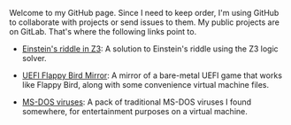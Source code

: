 Welcome to my GitHub page. Since I need to keep order, I'm using GitHub
to collaborate with projects or send issues to them. My public projects
are on GitLab. That's where the following links point to.

* [Einstein's riddle in Z3](https://gitlab.com/llsant/einsteins-riddle): A solution to Einstein's riddle using the Z3 logic solver. 

* [UEFI Flappy Bird Mirror](https://gitlab.com/llsant/flappy-bird-uefi-backup): A mirror of a bare-metal UEFI game that
works like Flappy Bird, along with some convenience virtual machine files.

* [MS-DOS viruses](https://gitlab.com/llsant/ms-dos-viruses): A pack of traditional MS-DOS viruses I found somewhere, for entertainment purposes on a virtual machine.
